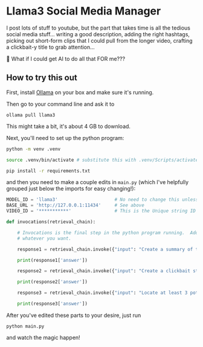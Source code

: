 # Llama3 Social Media Manager

I post lots of stuff to youtube, but the part that takes time is all the tedious social media stuff... writing a good description, adding the right hashtags, picking out short-form clips that I could pull from the longer video, crafting a clickbait-y title to grab attention... 

🤔 What if I could get AI to do all that FOR me???

## How to try this out

First, install [Ollama](https://www.ollama.com/) on your box and make sure it's running.

Then go to your command line and ask it to 

`ollama pull llama3`

This might take a bit, it's about 4 GB to download.

Next, you'll need to set up the python program:

```bash
python -m venv .venv

source .venv/bin/activate # substitute this with .venv/Scripts/activate in Windows!

pip install -r requirements.txt
```

and then you need to make a couple edits in `main.py` (which I've helpfully grouped just below the imports for easy changing!):

```python
MODEL_ID = 'llama3'                     # No need to change this unless you have a different model running
BASE_URL = 'http://127.0.0.1:11434'     # See above
VIDEO_ID = '***********'                # This is the Unique string ID at the end of a Youtube Video's URL.

def invocations(retrieval_chain):

    # Invocations is the final step in the python program running.  Add in as many of these as you like, edit them to do
    # whatever you want.

    response1 = retrieval_chain.invoke({"input": "Create a summary of this message that's less than 800 characters long.  Then add several hashtags that would be appropriate if this were the youtube description of the video, in order to maximize its social media reach."})

    print(response1['answer'])

    response2 = retrieval_chain.invoke({"input": "Create a clickbait style title for the message based on its overall theme."})

    print(response2['answer'])

    response3 = retrieval_chain.invoke({"input": "Locate at least 3 potential quotable snippets within the message that could make good short-form video content.  Provide ONLY the snippets, do not explain why you selected them."})

    print(response3['answer'])
```

After you've edited these parts to your desire, just run 

`python main.py`

and watch the magic happen!